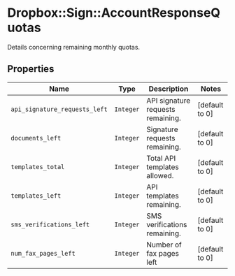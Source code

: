 # Dropbox::Sign::AccountResponseQuotas

Details concerning remaining monthly quotas.

## Properties

| Name | Type | Description | Notes |
| ---- | ---- | ----------- | ----- |
| `api_signature_requests_left` | ```Integer``` |  API signature requests remaining.  |  [default to 0] |
| `documents_left` | ```Integer``` |  Signature requests remaining.  |  [default to 0] |
| `templates_total` | ```Integer``` |  Total API templates allowed.  |  [default to 0] |
| `templates_left` | ```Integer``` |  API templates remaining.  |  [default to 0] |
| `sms_verifications_left` | ```Integer``` |  SMS verifications remaining.  |  [default to 0] |
| `num_fax_pages_left` | ```Integer``` |  Number of fax pages left  |  [default to 0] |

